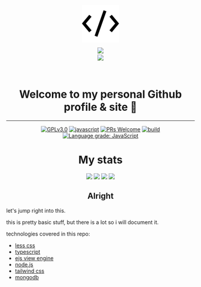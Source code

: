 <p align="center">
	<img src="public\assets\ico\favicon.ico" align="center" alt="icon" />
</p>
<p align="center">
	  <img src="https://github.com/prafulla-codes/sorting-hat/blob/master/pics/ravenclaw_badge.gif" width="200px">
	<br>
	<img src="https://github-readme-stats.vercel.app/api/pin/?username=mark-gutenberger&repo=mark-gutenberger" />
	</p>
<br>
<h1 align="center">Welcome to my personal Github profile & site 👋</h1>
	<hr>
<!-- [START BADGES] -->
<!-- Please keep comment here to allow auto update -->
<p align="center">
  <a href="https://github.com/Mark-Gutenberger/Mark-Gutenberger/blob/master/LICENSE"><img src="https://img.shields.io/github/license/Mark-Gutenberger/Mark-Gutenberger?style=flat-square" alt="GPLv3.0" /></a>
  <a href="https://www.javascript.com"><img src="https://img.shields.io/badge/language-Javascript-yellow.svg?style=flat-square" alt="javascript" /></a>
  <a href="https://github.com/Mark-Gutenberger/Mark-Gutenberger/pulls"><img src="https://img.shields.io/badge/PRs-Welcome-brightgreen.svg?style=flat-square" alt="PRs Welcome" /></a>
  <a href="https://github.com/Mark-Gutenberger/Mark-Gutenberger/actions/workflows/release.yml"><img src="https://img.shields.io/github/workflow/status/Mark-Gutenberger/Mark-Gutenberger/Release/master?logo=github&style=flat-square" alt="build" /></a>
  <a href="https://lgtm.com/projects/g/Mark-Gutenberger/Mark-Gutenberger/context:javascript"><img src="https://img.shields.io/lgtm/grade/javascript/g/Mark-Gutenberger/Mark-Gutenberger.svg?logo=lgtm&style=flat-square" alt="Language grade: JavaScript" /></a>
</p>
<!-- [END BADGES] -->
<center>
<h1> My stats </h1>
<img src="https://github-readme-stats.vercel.app/api?username=mark-gutenberger&theme=github_dark&show_icons=true"/>
<img src="https://github-readme-streak-stats.herokuapp.com/?user=mark-gutenberger&theme=dark&show_icons=true"/>
<img src="https://github-readme-stats.vercel.app/api/top-langs/?username=mark-gutenberger&theme=github_dark&langs_count=99"/>
<img src="https://activity-graph.herokuapp.com/graph?username=mark-gutenberger&theme=react-dark"/>
</center>


<center><h2> Alright </h2></center>
let's jump right into this.

this is pretty basic stuff, but there is a lot so i will document it.

technologies covered in this repo:

- [less css](https://lesscss.org)
- [typescript](https://typescriptlang.org)
- [ejs view engine](https://ejs.co)
- [node.js](https://nodejs.org)
- [tailwind css](https://tailwindcss.com)
- [mongodb](https://mongodb.com)
